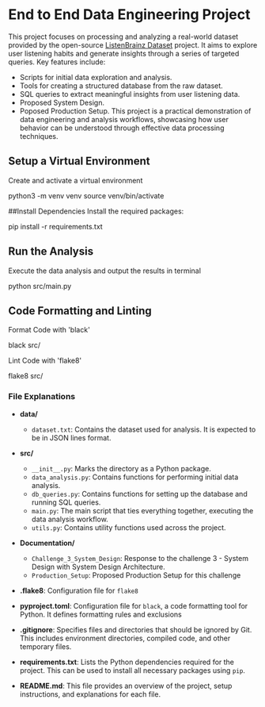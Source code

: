 # End to End Data Engineering Project

This project focuses on processing and analyzing a real-world dataset provided by the open-source [ListenBrainz Dataset](https://listenbrainz.org)
 project. It aims to explore user listening habits and generate insights through a series of targeted queries.
Key features include:
- Scripts for initial data exploration and analysis.
- Tools for creating a structured database from the raw dataset.
- SQL queries to extract meaningful insights from user listening data.
- Proposed System Design. 
- Poposed Production Setup.
This project is a practical demonstration of data engineering and analysis workflows, showcasing how user behavior can be understood through effective data processing techniques.

## Setup a Virtual Environment
Create and activate a virtual environment

python3 -m venv venv
source venv/bin/activate

##Install Dependencies
Install the required packages:

pip install -r requirements.txt

## Run the Analysis
Execute the data analysis and output the results in terminal

python src/main.py

## Code Formatting and Linting

Format Code with 'black'

black src/

Lint Code with 'flake8'

flake8 src/



### File Explanations

- **data/**
  - `dataset.txt`: Contains the dataset used for analysis. It is expected to be in JSON lines format.

- **src/**
  - `__init__.py`: Marks the directory as a Python package.
  - `data_analysis.py`: Contains functions for performing initial data analysis.
  - `db_queries.py`: Contains functions for setting up the database and running SQL queries.
  - `main.py`: The main script that ties everything together, executing the data analysis workflow.
  - `utils.py`: Contains utility functions used across the project.

- **Documentation/**
  - `Challenge_3_System_Design`: Response to the challenge 3 - System Design with System Design Architecture.
  - `Production_Setup`: Proposed Production Setup for this challenge
- **.flake8**: Configuration file for `flake8`
- **pyproject.toml**: Configuration file for `black`, a code formatting tool for Python. It defines formatting rules and exclusions
- **.gitignore**: Specifies files and directories that should be ignored by Git. This includes environment directories, compiled code, and other temporary files.
- **requirements.txt**: Lists the Python dependencies required for the project. This can be used to install all necessary packages using `pip`.
- **README.md**: This file provides an overview of the project, setup instructions, and explanations for each file.

